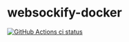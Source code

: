 # websockify-docker

[![GitHub Actions ci status](https://github.com/jwnmulder/websockify-docker/workflows/ci/badge.svg?branch=main)](https://github.com/jwnmulder/websockify-docker/actions/workflows/ci.yml?query=branch%3Amain)
